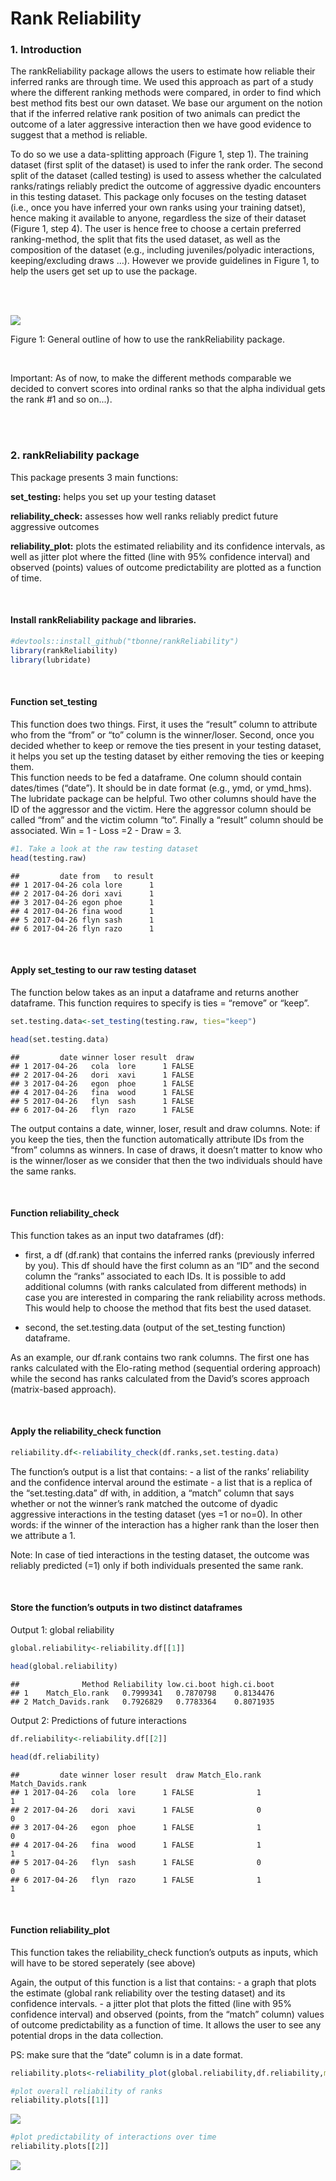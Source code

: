 Rank Reliability
================

### **1. Introduction**

The rankReliability package allows the users to estimate how reliable their inferred ranks are through time. We used this approach as part of a study where the different ranking methods were compared, in order to find which best method fits best our own dataset.
We base our argument on the notion that if the inferred relative rank position of two animals can predict the outcome of a later aggressive interaction then we have good evidence to suggest that a method is reliable.

To do so we use a data-splitting approach (Figure 1, step 1). The training dataset (first split of the dataset) is used to infer the rank order. The second split of the dataset (called testing) is used to assess whether the calculated ranks/ratings reliably predict the outcome of aggressive dyadic encounters in this testing dataset.
This package only focuses on the testing dataset (i.e., once you have inferred your own ranks using your training datset), hence making it available to anyone, regardless the size of their dataset (Figure 1, step 4). The user is hence free to choose a certain preferred ranking-method, the split that fits the used dataset, as well as the composition of the dataset (e.g., including juveniles/polyadic interactions, keeping/excluding draws …). However we provide guidelines in Figure 1, to help the users get set up to use the package.
  
<br/><br/>

![](inst/readmeFigs/figure-gfm/Tutorial_package.png)<!-- -->
  
Figure 1: General outline of how to use the rankReliability package.
  
<br/>  

Important: As of now, to make the different methods comparable we decided to convert scores into ordinal ranks so that the alpha individual gets the rank #1 and so on...).

<br/><br/>


### **2. rankReliability package**

This package presents 3 main functions:

**set\_testing:** helps you set up your testing dataset
  
**reliability\_check:** assesses how well ranks reliably predict future aggressive outcomes
  
**reliability\_plot:** plots the estimated reliability and its confidence
intervals, as well as jitter plot where the fitted (line with 95%
confidence interval) and observed (points) values of outcome
predictability are plotted as a function of time.

<br/>

#### Install rankReliability package and libraries.

``` r
#devtools::install_github("tbonne/rankReliability")
library(rankReliability)
library(lubridate)
```
<br/>

#### Function set\_testing

This function does two things. First, it uses the “result” column to
attribute who from the “from” or “to” column is the winner/loser.
Second, once you decided whether to keep or remove the ties present in
your testing dataset, it helps you set up the testing dataset by either
removing the ties or keeping them.
<br/>
This function needs to be fed a dataframe. One column should contain
dates/times (“date”). It should be in date format (e.g., ymd, or
ymd\_hms). The lubridate package can be helpful. Two other columns
should have the ID of the aggressor and the victim. Here the aggressor
column should be called “from” and the victim column “to”. Finally a
“result” column should be associated. Win = 1 - Loss =2 - Draw = 3.

``` r
#1. Take a look at the raw testing dataset
head(testing.raw)
```

    ##         date from   to result
    ## 1 2017-04-26 cola lore      1
    ## 2 2017-04-26 dori xavi      1
    ## 3 2017-04-26 egon phoe      1
    ## 4 2017-04-26 fina wood      1
    ## 5 2017-04-26 flyn sash      1
    ## 6 2017-04-26 flyn razo      1

<br/>

#### Apply set\_testing to our raw testing dataset

The function below takes as an input a dataframe and returns another
dataframe. This function requires to specify is ties = “remove” or
“keep”.

``` r
set.testing.data<-set_testing(testing.raw, ties="keep")

head(set.testing.data)
```

    ##         date winner loser result  draw
    ## 1 2017-04-26   cola  lore      1 FALSE
    ## 2 2017-04-26   dori  xavi      1 FALSE
    ## 3 2017-04-26   egon  phoe      1 FALSE
    ## 4 2017-04-26   fina  wood      1 FALSE
    ## 5 2017-04-26   flyn  sash      1 FALSE
    ## 6 2017-04-26   flyn  razo      1 FALSE

The output contains a date, winner, loser, result and draw columns. Note:
if you keep the ties, then the function automatically attribute IDs from
the “from” columns as winners. In case of draws, it doesn’t matter to
know who is the winner/loser as we consider that then the two
individuals should have the same ranks.

<br/>

#### Function reliability\_check

This function takes as an input two dataframes (df):

  - first, a df (df.rank) that contains the inferred ranks (previously
    inferred by you). This df should have the first column as an “ID”
    and the second column the “ranks” associated to each IDs. It is
    possible to add additional columns (with ranks calculated from
    different methods) in case you are interested in comparing the rank
    reliability across methods. This would help to choose the method
    that fits best the used dataset.

  - second, the set.testing.data (output of the set\_testing function)
    dataframe.

As an example, our df.rank contains two rank columns. The first one has
ranks calculated with the Elo-rating method (sequential ordering
approach) while the second has ranks calculated from the David’s scores
approach (matrix-based approach).

<br/>

#### Apply the reliability\_check function

``` r
reliability.df<-reliability_check(df.ranks,set.testing.data)
```

The function’s output is a list that contains: - a list of the ranks’
reliability and the confidence interval around the estimate - a list
that is a replica of the “set.testing.data” df with, in addition, a
“match” column that says whether or not the winner’s rank matched the
outcome of dyadic aggressive interactions in the testing dataset (yes =1
or no=0). In other words: if the winner of the interaction has a higher
rank than the loser then we attribute a 1.

Note: In case of tied interactions in the testing dataset, the outcome
was reliably predicted (=1) only if both individuals presented the same
rank.

<br/>

#### Store the function’s outputs in two distinct dataframes

Output 1: global reliability

``` r
global.reliability<-reliability.df[[1]]

head(global.reliability)
```

    ##              Method Reliability low.ci.boot high.ci.boot
    ## 1    Match_Elo.rank   0.7999341   0.7870798    0.8134476
    ## 2 Match_Davids.rank   0.7926829   0.7783364    0.8071935

Output 2: Predictions of future interactions

``` r
df.reliability<-reliability.df[[2]]

head(df.reliability)
```

    ##         date winner loser result  draw Match_Elo.rank Match_Davids.rank
    ## 1 2017-04-26   cola  lore      1 FALSE              1                 1
    ## 2 2017-04-26   dori  xavi      1 FALSE              0                 0
    ## 3 2017-04-26   egon  phoe      1 FALSE              1                 0
    ## 4 2017-04-26   fina  wood      1 FALSE              1                 1
    ## 5 2017-04-26   flyn  sash      1 FALSE              0                 0
    ## 6 2017-04-26   flyn  razo      1 FALSE              1                 1

<br/>

#### Function reliability\_plot

This function takes the reliability\_check function’s outputs as inputs,
which will have to be stored seperately (see above)

Again, the output of this function is a list that contains: - a graph
that plots the estimate (global rank reliability over the testing
dataset) and its confidence intervals. - a jitter plot that plots the
fitted (line with 95% confidence interval) and observed (points, from
the “match” column) values of outcome predictability as a function of
time. It allows the user to see any potential drops in the data
collection.

PS: make sure that the “date” column is in a date
format.

``` r
reliability.plots<-reliability_plot(global.reliability,df.reliability,method="loess")

#plot overall reliability of ranks
reliability.plots[[1]]
```

![](inst/readmeFigs/figure-gfm/unnamed-chunk-7-1.png)<!-- -->

``` r
#plot predictability of interactions over time
reliability.plots[[2]]
```

![](inst/readmeFigs/figure-gfm/unnamed-chunk-7-2.png)<!-- -->
